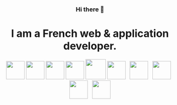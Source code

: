 <h3 align="center">Hi there 👋</h3>
<h1 align="center">I am a French web & application developer.</h1>

<p align="center">
	<img height="50px" src="https://upload.wikimedia.org/wikipedia/commons/thumb/9/96/Sass_Logo_Color.svg/1280px-Sass_Logo_Color.svg.png">
	<img width="50px" height="50px" src="https://github.com/yurijserrano/Github-Profile-Readme-Logos/blob/master/programming%20languages/typescript.svg">
	<img height="50px" src="https://upload.wikimedia.org/wikipedia/commons/thumb/9/95/Vue.js_Logo_2.svg/1184px-Vue.js_Logo_2.svg.png">
	<img height="50px" src="https://upload.wikimedia.org/wikipedia/commons/thumb/a/a7/React-icon.svg/2300px-React-icon.svg.png">
	<img height="55px" src="https://nuxtjs.org/design-kit/colored-logo.svg">
	<img width="50px" height="50px" src="https://static-00.iconduck.com/assets.00/next-js-icon-2048x2048-5dqjgeku.png">
	&nbsp;
	<img width="50px" height="50px" src="https://cdn.iconscout.com/icon/free/png-256/node-js-1174925.png">
	&nbsp;
	<img width="50px" height="50px" src="https://iconape.com/wp-content/files/yb/61798/svg/flutter-logo.svg">
	&nbsp;
	<img width="50px" height="50px" src="https://github.com/yurijserrano/Github-Profile-Readme-Logos/blob/master/programming%20languages/bash.svg">
	&nbsp;
	<img height="50px" src="https://www.docker.com/wp-content/uploads/2022/03/Moby-logo.png">
</p>
